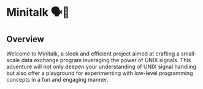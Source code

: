 # Minitalk 🗣️💬
## Overview
Welcome to Minitalk, a sleek and efficient project aimed  at crafting a small-scale data exchange program leveraging the power of UNIX signals. This adventure will not only deepen your understanding of UNIX signal handling but also offer a playground for experimenting with low-level programming concepts in a fun and engaging manner.